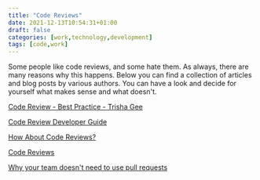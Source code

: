 ```yaml
---
title: "Code Reviews"
date: 2021-12-13T10:54:31+01:00
draft: false
categories: [work,technology,development]
tags: [code,work]
---
```

Some people like code reviews, and some hate them. As always, there are many reasons why this happens.
Below you can find a collection of articles and blog posts by various authors. You can have a look and decide for yourself what makes sense and what doesn't.


[Code Review - Best Practice - Trisha Gee](https://trishagee.com/presentations/code_review_best_practice/)

[Code Review Developer Guide](https://slab.com/library/examples/google-code-review/)

[How About Code Reviews?](https://slab.com/library/examples/slack-code-review/)

[Code Reviews](https://slab.com/library/examples/thoughtbot-code-review/)

[Why your team doesn't need to use pull requests](https://infrastructure-as-code.com/book/2021/01/02/pull-requests.html)
